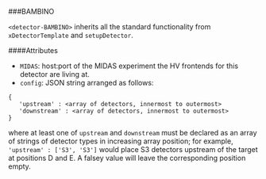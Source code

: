 ###BAMBINO

`<detector-BAMBINO>` inherits all the standard functionality from `xDetectorTemplate` and `setupDetector`.

####Attributes
 - `MIDAS`: host:port of the MIDAS experiment the HV frontends for this detector are living at.
 - `config`: JSON string arranged as follows:
 ```
{
	'upstream' : <array of detectors, innermost to outermost>
	'downstream' : <array of detectors, innermost to outermost>
}
 ```
 where at least one of `upstream` and `downstream` must be declared as an array of strings of detector types in increasing array position; for example, `'upstream' : ['S3', 'S3']` would place S3 detectors upstream of the target at positions D and E.  A falsey value will leave the corresponding position empty.
